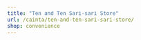 ```yaml
---
title: "Ten and Ten Sari-sari Store"
url: /cainta/ten-and-ten-sari-sari-store/
shop: convenience
---
```

